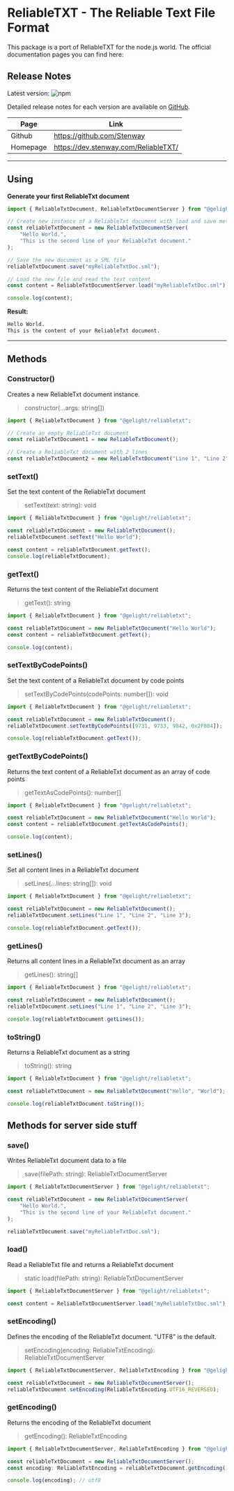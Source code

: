 # ReliableTXT - The Reliable Text File Format

This package is a port of ReliableTXT for the node.js world.
The official documentation pages you can find here:

## Release Notes

Latest version: ![npm](https://img.shields.io/npm/v/@gelight/reliabletxt?style=for-the-badge)

Detailed release notes for each version are available on [GitHub](https://github.com/GELight/reliabletxt/blob/master/CHANGELOG.md).

| Page | Link |
| ---- | ---- |
| Github | https://github.com/Stenway |
| Homepage | https://dev.stenway.com/ReliableTXT/ |

---

## Using

**Generate your first ReliableTxt document**

```js
import { ReliableTxtDocument, ReliableTxtDocumentServer } from "@gelight/reliabletxt";

// Create new instance of a ReliableTxt document with load and save methods for server side stuff
const reliableTxtDocument = new ReliableTxtDocumentServer(
    "Hello World.",
    "This is the second line of your ReliableTxt document."
);

// Save the new document as a SML file
reliableTxtDocument.save("myReliableTxtDoc.sml");

// Load the new file and read the text content
const content = ReliableTxtDocumentServer.load("myReliableTxtDoc.sml").getText();

console.log(content);
```

**Result:**

```bash
Hello World.
This is the content of your ReliableTxt document.
```

---

## Methods

### Constructor()
Creates a new ReliableTxt document instance.

> constructor(...args: string[])

```js
import { ReliableTxtDocument } from "@gelight/reliabletxt";

// Create an empty ReliableTxt document
const reliableTxtDocument1 = new ReliableTxtDocument();

// Create a ReliableTxt document with 2 lines
const reliableTxtDocument2 = new ReliableTxtDocument("Line 1", "Line 2");
```

### setText()
Set the text content of the ReliableTxt document

> setText(text: string): void

```js
import { ReliableTxtDocument } from "@gelight/reliabletxt";

const reliableTxtDocument = new ReliableTxtDocument();
reliableTxtDocument.setText("Hello World");

const content = reliableTxtDocument.getText();
console.log(reliableTxtDocument);
```

### getText()
Returns the text content of the ReliableTxt document

> getText(): string

```js
import { ReliableTxtDocument } from "@gelight/reliabletxt";

const reliableTxtDocument = new ReliableTxtDocument("Hello World");
const content = reliableTxtDocument.getText();

console.log(content);
```

### setTextByCodePoints()
Set the text content of a ReliableTxt document by code points

> setTextByCodePoints(codePoints: number[]): void

```js
import { ReliableTxtDocument } from "@gelight/reliabletxt";

const reliableTxtDocument = new ReliableTxtDocument();
reliableTxtDocument.setTextByCodePoints([9731, 9733, 9842, 0x2F804]);

console.log(reliableTxtDocument.getText());
```

### getTextByCodePoints()
Returns the text content of a ReliableTxt document as an array of code points

> getTextAsCodePoints(): number[]

```js
import { ReliableTxtDocument } from "@gelight/reliabletxt";

const reliableTxtDocument = new ReliableTxtDocument("Hello World");
const content = reliableTxtDocument.getTextAsCodePoints();

console.log(content);
```

### setLines()
Set all content lines in a ReliableTxt document 

> setLines(...lines: string[]): void

```js
import { ReliableTxtDocument } from "@gelight/reliabletxt";

const reliableTxtDocument = new ReliableTxtDocument();
reliableTxtDocument.setLines("Line 1", "Line 2", "Line 3");

console.log(reliableTxtDocument.getText());
```

### getLines()
Returns all content lines in a ReliableTxt document as an array 

> getLines(): string[]

```js
import { ReliableTxtDocument } from "@gelight/reliabletxt";

const reliableTxtDocument = new ReliableTxtDocument();
reliableTxtDocument.setLines("Line 1", "Line 2", "Line 3");

console.log(reliableTxtDocument.getLines());
```

### toString()
Returns a ReliableTxt document as a string 

> toString(): string

```js
import { ReliableTxtDocument } from "@gelight/reliabletxt";

const reliableTxtDocument = new ReliableTxtDocument("Hello", "World");

console.log(reliableTxtDocument.toString());
```

## Methods for server side stuff

### save()
Writes ReliableTxt document data to a file

> save(filePath: string): ReliableTxtDocumentServer

```js
import { ReliableTxtDocumentServer } from "@gelight/reliabletxt";

const reliableTxtDocument = new ReliableTxtDocumentServer(
    "Hello World.",
    "This is the second line of your ReliableTxt document."
);

reliableTxtDocument.save("myReliableTxtDoc.sml");
```

### load()
Read a ReliableTxt file and returns a ReliableTxt document

> static load(filePath: string): ReliableTxtDocumentServer

```js
import { ReliableTxtDocumentServer } from "@gelight/reliabletxt";

const content = ReliableTxtDocumentServer.load("myReliableTxtDoc.sml").getText();
```

### setEncoding()
Defines the encoding of the ReliableTxt document. "UTF8" is the default.

> setEncoding(encoding: ReliableTxtEncoding): ReliableTxtDocumentServer

```js
import { ReliableTxtDocumentServer, ReliableTxtEncoding } from "@gelight/reliabletxt";

const reliableTxtDocument = new ReliableTxtDocumentServer();
reliableTxtDocument.setEncoding(ReliableTxtEncoding.UTF16_REVERSED);
```

### getEncoding()
Returns the encoding of the ReliableTxt document

> getEncoding(): ReliableTxtEncoding

```js
import { ReliableTxtDocumentServer, ReliableTxtEncoding } from "@gelight/reliabletxt";

const reliableTxtDocument = new ReliableTxtDocumentServer();
const encoding: ReliableTxtEncoding = reliableTxtDocument.getEncoding();

console.log(encoding); // utf8
```
